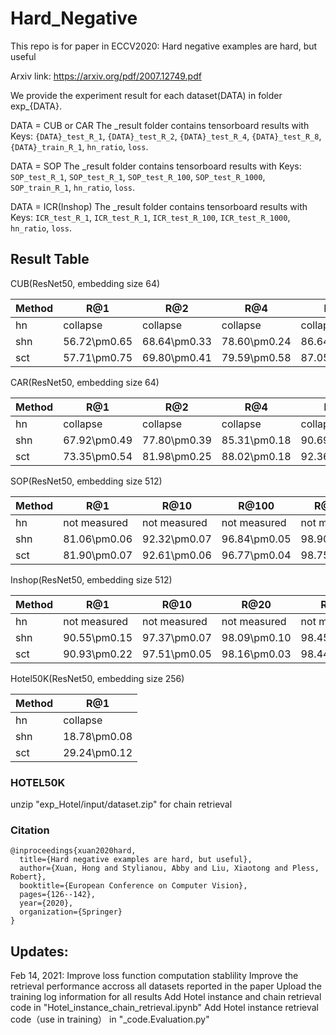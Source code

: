 # Hard_Negative
This repo is for paper in ECCV2020: Hard negative examples are hard, but useful 

Arxiv link: https://arxiv.org/pdf/2007.12749.pdf

We provide the experiment result for each dataset(DATA) in folder exp_{DATA}.

DATA = CUB or CAR
The _result folder contains tensorboard results with Keys: `{DATA}_test_R_1`, `{DATA}_test_R_2`, `{DATA}_test_R_4`, `{DATA}_test_R_8`, `{DATA}_train_R_1`, `hn_ratio`, `loss`.

DATA = SOP
The _result folder contains tensorboard results with Keys: `SOP_test_R_1`, `SOP_test_R_1`, `SOP_test_R_100`, `SOP_test_R_1000`, `SOP_train_R_1`, `hn_ratio`, `loss`.

DATA = ICR(Inshop)
The _result folder contains tensorboard results with Keys: `ICR_test_R_1`, `ICR_test_R_1`, `ICR_test_R_100`, `ICR_test_R_1000`, `hn_ratio`, `loss`.


## Result Table
CUB(ResNet50, embedding size 64)

| Method |          R@1 |          R@2 |          R@4 |          R@8 | 
|--------|--------------|--------------|--------------|--------------|
|     hn |     collapse |     collapse |     collapse |     collapse | 
|    shn | 56.72\pm0.65 | 68.64\pm0.33 | 78.60\pm0.24 | 86.64\pm0.26 | 
|    sct | 57.71\pm0.75 | 69.80\pm0.41 | 79.59\pm0.58 | 87.05\pm0.38 | 
   
CAR(ResNet50, embedding size 64)

| Method |          R@1 |          R@2 |          R@4 |          R@8 |
|--------|--------------|--------------|--------------|--------------|
|     hn |     collapse |     collapse |     collapse |     collapse |
|    shn | 67.92\pm0.49 | 77.80\pm0.39 | 85.31\pm0.18 | 90.69\pm0.14 |
|    sct | 73.35\pm0.54 | 81.98\pm0.25 | 88.02\pm0.18 | 92.36\pm0.26 |
   
SOP(ResNet50, embedding size 512)

| Method |          R@1 |         R@10 |        R@100 |       R@1000 |
|--------|--------------|--------------|--------------|--------------|
|     hn | not measured | not measured | not measured | not measured |
|    shn | 81.06\pm0.06 | 92.32\pm0.07 | 96.84\pm0.05 | 98.90\pm0.01 |
|    sct | 81.90\pm0.07 | 92.61\pm0.06 | 96.77\pm0.04 | 98.75\pm0.02 |

Inshop(ResNet50, embedding size 512)

| Method |          R@1 |         R@10 |         R@20 |         R@40 |
|--------|--------------|--------------|--------------|--------------|
|     hn | not measured | not measured | not measured | not measured |
|    shn | 90.55\pm0.15 | 97.37\pm0.07 | 98.09\pm0.10 | 98.45\pm0.08 |
|    sct | 90.93\pm0.22 | 97.51\pm0.05 | 98.16\pm0.03 | 98.44\pm0.03 |

Hotel50K(ResNet50, embedding size 256)

| Method |          R@1 |
|--------|--------------|
|     hn |     collapse |
|    shn | 18.78\pm0.08 |
|    sct | 29.24\pm0.12 |
   
   
### HOTEL50K
unzip "exp_Hotel/input/dataset.zip" for chain retrieval

### Citation
```
@inproceedings{xuan2020hard,
  title={Hard negative examples are hard, but useful},
  author={Xuan, Hong and Stylianou, Abby and Liu, Xiaotong and Pless, Robert},
  booktitle={European Conference on Computer Vision},
  pages={126--142},
  year={2020},
  organization={Springer}
}
```

## Updates:
Feb 14, 2021: 
Improve loss function computation stablility
Improve the retrieval performance accross all datasets reported in the paper
Upload the training log information for all results
Add Hotel instance and chain retrieval code in "Hotel_instance_chain_retrieval.ipynb"
Add Hotel instance retrieval code（use in training） in  "_code.Evaluation.py"